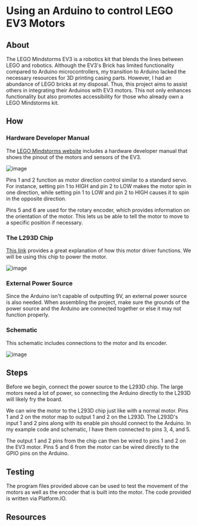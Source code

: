 # Using an Arduino to control LEGO EV3 Motors

## About

The LEGO Mindstorms EV3 is a robotics kit that blends the lines between LEGO and robotics. Although the EV3's Brick has limited functionality compared to Arduino microcontrollers, my transition to Arduino lacked the necessary resources for 3D printing casing parts. However, I had an abundance of LEGO bricks at my disposal. Thus, this project aims to assist others in integrating their Arduinos with EV3 motors. This not only enhances functionality but also promotes accessibility for those who already own a LEGO Mindstorms kit.

## How

### Hardware Developer Manual

The [LEGO Mindstorms website](https://education.lego.com/en-us/product-resources/mindstorms-ev3/downloads/developer-kits#ev3-hardware-developer-kit) includes a hardware developer manual that shows the pinout of the motors and sensors of the EV3. 

![image](https://github.com/VinsonOi/ArduinoToLEGO/assets/30189257/bc7275f2-7d74-4d44-a0f3-d124374ff1d6)

Pins 1 and 2 function as motor direction control similar to a standard servo. For instance, setting pin 1 to HIGH and pin 2 to LOW makes the motor spin in one direction, while setting pin 1 to LOW and pin 2 to HIGH causes it to spin in the opposite direction.

Pins 5 and 6 are used for the rotary encoder, which provides information on the orientation of the motor. This lets us be able to tell the motor to move to a specific position if necessary.

### The L293D Chip

[This link](https://www.robotix.in/tutorial/auto/motor_driver/) provides a great explanation of how this motor driver functions. We will be using this chip to power the motor.

![image](https://github.com/VinsonOi/ArduinoToLEGO/assets/30189257/7980f1d7-6336-4dcd-92a4-360ae3bbc679)

### External Power Source

Since the Arduino isn't capable of outputting 9V, an external power source is also needed. When assembling the project, make sure the grounds of the power source and the Arduino are connected together or else it may not function properly. 

### Schematic

This schematic includes connections to the motor and its encoder.

![image](https://github.com/VinsonOi/ArduinoToLEGO/assets/30189257/bc7f618f-4df0-4fd0-b1e1-76a68a82ded9)

## Steps

Before we begin, connect the power source to the L293D chip. The large motors need a lot of power, so connecting the Arduino directly to the L293D will likely fry the board.

We can wire the motor to the L293D chip just like with a normal motor. Pins 1 and 2 on the motor map to output 1 and 2 on the L293D. The L293D's input 1 and 2 pins along with its enable pin should connect to the Arduino. In my example code and schematic, I have them connected to pins 3, 4, and 5.

The output 1 and 2 pins from the chip can then be wired to pins 1 and 2 on the EV3 motor. Pins 5 and 6 from the motor can be wired directly to the GPIO pins on the Arduino.

## Testing

The program files provided above can be used to test the movement of the motors as well as the encoder that is built into the motor. The code provided is written via Platform.IO.

## Resources

